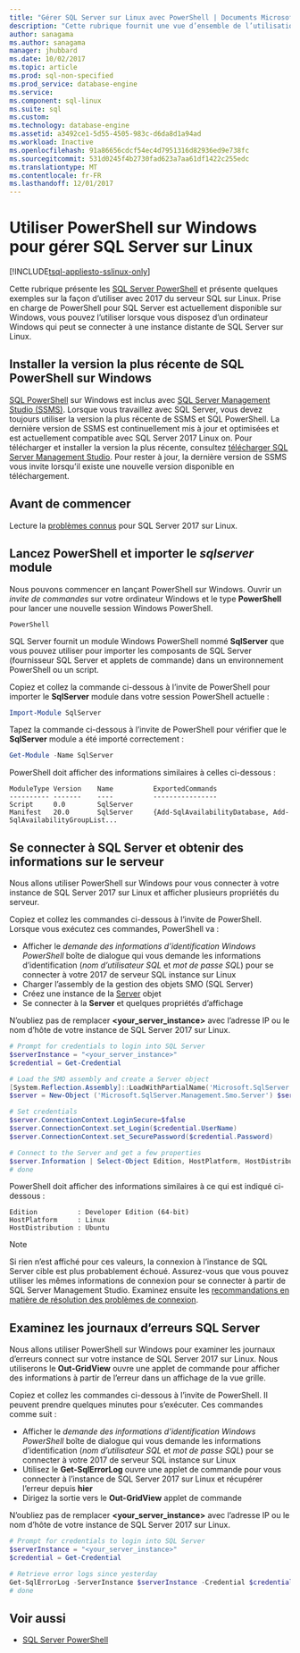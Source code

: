 ```yaml
---
title: "Gérer SQL Server sur Linux avec PowerShell | Documents Microsoft"
description: "Cette rubrique fournit une vue d’ensemble de l’utilisation de PowerShell sur Windows avec SQL Server sur Linux."
author: sanagama
ms.author: sanagama
manager: jhubbard
ms.date: 10/02/2017
ms.topic: article
ms.prod: sql-non-specified
ms.prod_service: database-engine
ms.service: 
ms.component: sql-linux
ms.suite: sql
ms.custom: 
ms.technology: database-engine
ms.assetid: a3492ce1-5d55-4505-983c-d6da8d1a94ad
ms.workload: Inactive
ms.openlocfilehash: 91a86656cdcf54ec4d7951316d82936ed9e738fc
ms.sourcegitcommit: 531d0245f4b2730fad623a7aa61df1422c255edc
ms.translationtype: MT
ms.contentlocale: fr-FR
ms.lasthandoff: 12/01/2017
---
```

# <a name="use-powershell-on-windows-to-manage-sql-server-on-linux"></a>Utiliser PowerShell sur Windows pour gérer SQL Server sur Linux

[!INCLUDE[tsql-appliesto-sslinux-only](../includes/tsql-appliesto-sslinux-only.md)]

Cette rubrique présente les [SQL Server PowerShell](https://msdn.microsoft.com/en-us/library/mt740629.aspx) et présente quelques exemples sur la façon d’utiliser avec 2017 du serveur SQL sur Linux. Prise en charge de PowerShell pour SQL Server est actuellement disponible sur Windows, vous pouvez l’utiliser lorsque vous disposez d’un ordinateur Windows qui peut se connecter à une instance distante de SQL Server sur Linux.

## <a name="install-the-newest-version-of-sql-powershell-on-windows"></a>Installer la version la plus récente de SQL PowerShell sur Windows

[SQL PowerShell](https://msdn.microsoft.com/en-us/library/mt740629.aspx) sur Windows est inclus avec [SQL Server Management Studio (SSMS)](../ssms/sql-server-management-studio-ssms.md). Lorsque vous travaillez avec SQL Server, vous devez toujours utiliser la version la plus récente de SSMS et SQL PowerShell. La dernière version de SSMS est continuellement mis à jour et optimisées et est actuellement compatible avec SQL Server 2017 Linux on. Pour télécharger et installer la version la plus récente, consultez [télécharger SQL Server Management Studio](../ssms/download-sql-server-management-studio-ssms.md). Pour rester à jour, la dernière version de SSMS vous invite lorsqu’il existe une nouvelle version disponible en téléchargement.

## <a name="before-you-begin"></a>Avant de commencer

Lecture la [problèmes connus](sql-server-linux-release-notes.md) pour SQL Server 2017 sur Linux.

## <a name="launch-powershell-and-import-the-sqlserver-module"></a>Lancez PowerShell et importer le *sqlserver* module

Nous pouvons commencer en lançant PowerShell sur Windows. Ouvrir un *invite de commandes* sur votre ordinateur Windows et le type **PowerShell** pour lancer une nouvelle session Windows PowerShell.

```
PowerShell
```

SQL Server fournit un module Windows PowerShell nommé **SqlServer** que vous pouvez utiliser pour importer les composants de SQL Server (fournisseur SQL Server et applets de commande) dans un environnement PowerShell ou un script.

Copiez et collez la commande ci-dessous à l’invite de PowerShell pour importer le **SqlServer** module dans votre session PowerShell actuelle :

```powershell
Import-Module SqlServer
```

Tapez la commande ci-dessous à l’invite de PowerShell pour vérifier que le **SqlServer** module a été importé correctement :

```powershell
Get-Module -Name SqlServer
```

PowerShell doit afficher des informations similaires à celles ci-dessous :

```
ModuleType Version    Name          ExportedCommands
---------- -------    ----          ----------------
Script     0.0        SqlServer
Manifest   20.0       SqlServer     {Add-SqlAvailabilityDatabase, Add-SqlAvailabilityGroupList...
```

## <a name="connect-to-sql-server-and-get-server-information"></a>Se connecter à SQL Server et obtenir des informations sur le serveur

Nous allons utiliser PowerShell sur Windows pour vous connecter à votre instance de SQL Server 2017 sur Linux et afficher plusieurs propriétés du serveur.

Copiez et collez les commandes ci-dessous à l’invite de PowerShell. Lorsque vous exécutez ces commandes, PowerShell va :
- Afficher le *demande des informations d’identification Windows PowerShell* boîte de dialogue qui vous demande les informations d’identification (*nom d’utilisateur SQL* et *mot de passe SQL*) pour se connecter à votre 2017 de serveur SQL instance sur Linux
- Charger l’assembly de la gestion des objets SMO (SQL Server)
- Créez une instance de la [Server](https://msdn.microsoft.com/en-us/library/microsoft.sqlserver.management.smo.server.aspx) objet
- Se connecter à la **Server** et quelques propriétés d’affichage

N’oubliez pas de remplacer  **\<your_server_instance\>**  avec l’adresse IP ou le nom d’hôte de votre instance de SQL Server 2017 sur Linux.

```powershell
# Prompt for credentials to login into SQL Server
$serverInstance = "<your_server_instance>"
$credential = Get-Credential

# Load the SMO assembly and create a Server object
[System.Reflection.Assembly]::LoadWithPartialName('Microsoft.SqlServer.SMO') | out-null
$server = New-Object ('Microsoft.SqlServer.Management.Smo.Server') $serverInstance

# Set credentials
$server.ConnectionContext.LoginSecure=$false
$server.ConnectionContext.set_Login($credential.UserName)
$server.ConnectionContext.set_SecurePassword($credential.Password)

# Connect to the Server and get a few properties
$server.Information | Select-Object Edition, HostPlatform, HostDistribution | Format-List
# done
```

PowerShell doit afficher des informations similaires à ce qui est indiqué ci-dessous :

```
Edition          : Developer Edition (64-bit)
HostPlatform     : Linux
HostDistribution : Ubuntu
```
> [!NOTE]
> Si rien n’est affiché pour ces valeurs, la connexion à l’instance de SQL Server cible est plus probablement échoué. Assurez-vous que vous pouvez utiliser les mêmes informations de connexion pour se connecter à partir de SQL Server Management Studio. Examinez ensuite les [recommandations en matière de résolution des problèmes de connexion](sql-server-linux-troubleshooting-guide.md#connection).

## <a name="examine-sql-server-error-logs"></a>Examinez les journaux d’erreurs SQL Server

Nous allons utiliser PowerShell sur Windows pour examiner les journaux d’erreurs connect sur votre instance de SQL Server 2017 sur Linux. Nous utiliserons le **Out-GridView** ouvre une applet de commande pour afficher des informations à partir de l’erreur dans un affichage de la vue grille.

Copiez et collez les commandes ci-dessous à l’invite de PowerShell. Il peuvent prendre quelques minutes pour s’exécuter. Ces commandes comme suit :
- Afficher le *demande des informations d’identification Windows PowerShell* boîte de dialogue qui vous demande les informations d’identification (*nom d’utilisateur SQL* et *mot de passe SQL*) pour se connecter à votre 2017 de serveur SQL instance sur Linux
- Utilisez le **Get-SqlErrorLog** ouvre une applet de commande pour vous connecter à l’instance de SQL Server 2017 sur Linux et récupérer l’erreur depuis **hier**
- Dirigez la sortie vers le **Out-GridView** applet de commande

N’oubliez pas de remplacer  **\<your_server_instance\>**  avec l’adresse IP ou le nom d’hôte de votre instance de SQL Server 2017 sur Linux.

```powershell
# Prompt for credentials to login into SQL Server
$serverInstance = "<your_server_instance>"
$credential = Get-Credential

# Retrieve error logs since yesterday
Get-SqlErrorLog -ServerInstance $serverInstance -Credential $credential -Since Yesterday | Out-GridView
# done
```
## <a name="see-also"></a>Voir aussi
- [SQL Server PowerShell](../relational-databases/scripting/sql-server-powershell.md)
